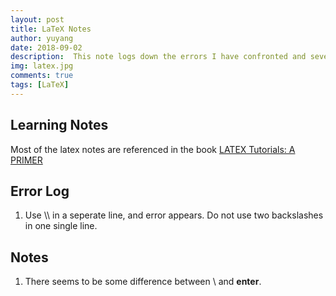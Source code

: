 ```yaml
---
layout: post
title: LaTeX Notes
author: yuyang
date: 2018-09-02
description:  This note logs down the errors I have confronted and several knowledge point.
img: latex.jpg
comments: true
tags: [LaTeX]
---
```


## Learning Notes
Most of the latex notes are referenced in the book [LATEX Tutorials: A PRIMER](https://raw.githubusercontent.com/yuyang-yy/materials/master/ltxprimer-1.0.pdf)


## Error Log
1. Use \\\\ in a seperate line, and error appears. Do not use two backslashes in one single line.

## Notes
1. There seems to be some difference between \\ and **enter**.


